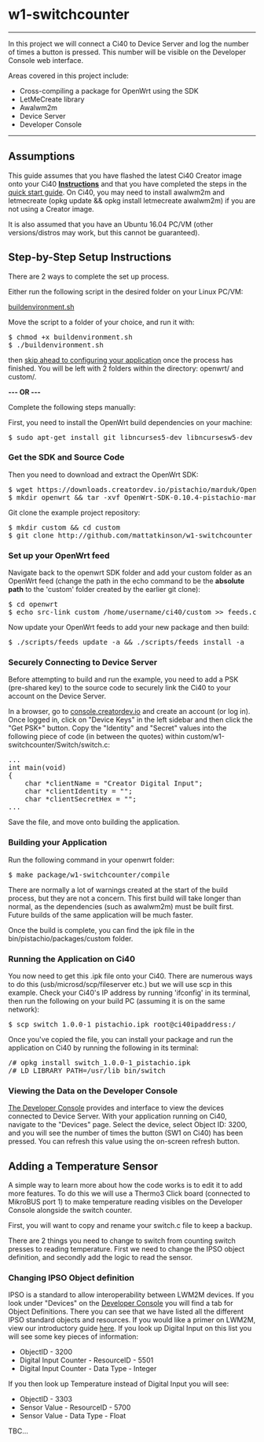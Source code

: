 # w1-switchcounter
----

In this project we will connect a Ci40 to Device Server and log the number of times a button is pressed. This number will be visible on the Developer Console web interface.

Areas covered in this project include:

* Cross-compiling a package for OpenWrt using the SDK
* LetMeCreate library
* Awalwm2m
* Device Server
* Developer Console

---

## Assumptions

This guide assumes that you have flashed the latest Ci40 Creator image onto your Ci40 [**Instructions**](http://docs.creatordev.io) and that you have completed the steps in the [quick start guide](../../guides/quick-start-guide). On Ci40, you may need to install awalwm2m and letmecreate (opkg update && opkg install letmecreate awalwm2m) if you are not using a Creator image.

It is also assumed that you have an Ubuntu 16.04 PC/VM (other versions/distros may work, but this cannot be guaranteed).

## Step-by-Step Setup Instructions

There are 2 ways to complete the set up process. 

Either run the following script in the desired folder on your Linux PC/VM:

[buildenvironment.sh](https://drive.google.com/open?id=0B5jPTn496dprUHppR25oZGthUmM)

Move the script to a folder of your choice, and run it with:

<pre>
$ chmod +x buildenvironment.sh
$ ./buildenvironment.sh
</pre>

then [skip ahead to configuring your application](#securely-connecting-to-device-server) once the process has finished. You will be left with 2 folders within the directory: openwrt/ and custom/. 

**--- OR ---**

Complete the following steps manually:

First, you need to install the OpenWrt build dependencies on your machine:

<pre>
$ sudo apt-get install git libncurses5-dev libncursesw5-dev zlib1g-dev libssl-dev gawk subversion device-tree-compiler
</pre>

### Get the SDK and Source Code

Then you need to download and extract the OpenWrt SDK:

<pre>
$ wget https://downloads.creatordev.io/pistachio/marduk/OpenWrt-SDK-0.10.4-pistachio-marduk_gcc-5.3.0_musl-1.1.14.Linux-x86_64.tar.bz2
$ mkdir openwrt && tar -xvf OpenWrt-SDK-0.10.4-pistachio-marduk_gcc-5.3.0_musl-1.1.14.Linux-x86_64.tar.bz2 -C openwrt/ --strip-components 1
</pre>

Git clone the example project repository:

<pre>
$ mkdir custom && cd custom
$ git clone http://github.com/mattatkinson/w1-switchcounter
</pre>

### Set up your OpenWrt feed

Navigate back to the openwrt SDK folder and add your custom folder as an OpenWrt feed (change the path in the echo command to be the **absolute path** to the 'custom' folder created by the earlier git clone):

<pre>
$ cd openwrt
$ echo src-link custom /home/username/ci40/custom >> feeds.conf.default
</pre>

Now update your OpenWrt feeds to add your new package and then build:

<pre>
$ ./scripts/feeds update -a && ./scripts/feeds install -a
</pre>

### Securely Connecting to Device Server

Before attempting to build and run the example, you need to add a PSK (pre-shared key) to the source code to securely link the Ci40 to your account on the Device Server.

In a browser, go to [console.creatordev.io](http:/console.creatordev.io) and create an account (or log in). Once logged in, click on "Device Keys" in the left sidebar and then click the "Get PSK+" button. Copy the "Identity" and "Secret" values into the following piece of code (in between the quotes) within custom/w1-switchcounter/Switch/switch.c:

<pre>
... 
int main(void) 
{ 
    char *clientName = "Creator Digital Input"; 
    char *clientIdentity = ""; 
    char *clientSecretHex = ""; 
... 
</pre>

Save the file, and move onto building the application.

### Building your Application

Run the following command in your openwrt folder:
<pre>
$ make package/w1-switchcounter/compile
</pre>

There are normally a lot of warnings created at the start of the build process, but they are not a concern. This first build will take longer than normal, as the dependencies (such as awalwm2m) must be built first. Future builds of the same application will be much faster.

Once the build is complete, you can find the ipk file in the bin/pistachio/packages/custom folder.

### Running the Application on Ci40

You now need to get this .ipk file onto your Ci40. There are numerous ways to do this (usb/microsd/scp/fileserver etc.) but we will use scp in this example. Check your Ci40's IP address by running 'ifconfig' in its terminal, then run the following on your build PC (assuming it is on the same network):

<pre>
$ scp switch_1.0.0-1_pistachio.ipk root@ci40ipaddress:/
</pre>

Once you've copied the file, you can install your package and run the application on Ci40 by running the following in its terminal:

<pre>
/# opkg install switch_1.0.0-1_pistachio.ipk
/# LD_LIBRARY_PATH=/usr/lib bin/switch
</pre>

### Viewing the Data on the Developer Console

[The Developer Console](http://console.creatordev.io) provides and interface to view the devices connected to Device Server. With your application running on Ci40, navigate to the "Devices" page. Select the device, select Object ID: 3200, and you will see the number of times the button (SW1 on Ci40) has been pressed. You can refresh this value using the on-screen refresh button.

## Adding a Temperature Sensor

A simple way to learn more about how the code works is to edit it to add more features. To do this we will use a Thermo3 Click board (connected to MikroBUS port 1) to make temperature reading visibles on the Developer Console alongside the switch counter.

First, you will want to copy and rename your switch.c file to keep a backup.

There are 2 things you need to change to switch from counting switch presses to reading temperature. First we need to change the IPSO object definition, and secondly add the logic to read the sensor.

### Changing IPSO Object definition

IPSO is a standard to allow interoperability between LWM2M devices. If you look under "Devices" on the [Developer Console](http://console.creatordev.io) you will find a tab for Object Definitions. There you can see that we have listed all the different IPSO standard objects and resources. If you would like a primer on LWM2M, view our introductory guide [here](../../../deviceserver/guides/lwm2m-overview). If you look up Digital Input on this list you will see some key pieces of information:

* ObjectID - 3200
* Digital Input Counter - ResourceID - 5501
* Digital Input Counter - Data Type - Integer

If you then look up Temperature instead of Digital Input you will see:

* ObjectID - 3303
* Sensor Value - ResourceID - 5700
* Sensor Value - Data Type - Float

TBC...
